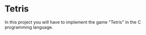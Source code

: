 # Tetris
In this project you will have to implement the game "Tetris" in the C programming language.

